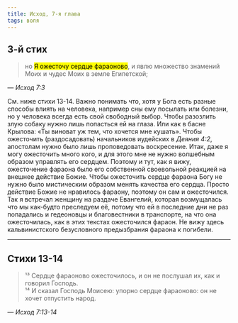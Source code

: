```yaml
---
title: Исход, 7-я глава
tags: воля
---
```


## 3-й стих

> но <mark>Я ожесточу сердце фараоново</mark>, и явлю множество знамений Моих и чудес Моих в земле Египетской;

— <cite>Исход&nbsp;7:3</cite>

См. ниже стихи 13-14. Важно понимать что, хотя у Бога есть разные способы влиять на человека, например сны ему посылать или болезни,
но у человека всегда есть свой свободный выбор. Чтобы разозлить злую собаку нужно лишь попасться ей на глаза. Или как в басне Крылова:
«Ты виноват уж тем, что хочется мне кушать». Чтобы ожесточить (раздосадовать) начальников иудейских в <cite>Деяния&nbsp;4:2</cite>, апостолам
нужно было лишь проповедовать воскресение. Итак, даже я могу ожесточить много кого, и для этого мне не нужно волшебным образом управлять его
сердцем. Поэтому и тут, как я вижу, ожесточение фараона было его собственной своевольной реакцией на внешнее действие Божие. Чтобы ожесточить
сердце фараона Богу не нужно было мистическим образом менять качества его сердца. Просто действие Божие не нравилось фараону, поэтому
он сам и ожесточился. Так я встречал женщину на раздаче Евангелий, которая возмущалась что мы как-будто преследуем её, потому что ей
в последние дни не раз попадались и гедеоновцы и благовестники в транспорте, на что она ожесточилась, как в этих текстах ожесточился
фараон. Не вижу здесь кальвинистского безусловного предызбрания фараона к погибели.

***

## Стихи 13-14

> ¹³ Сердце фараоново ожесточилось, и он не послушал их, как и говорил Господь.  
> ¹⁴ И сказал Господь Моисею: упорно сердце фараоново: он не хочет отпустить народ.

— <cite>Исход&nbsp;7:13-14</cite>
